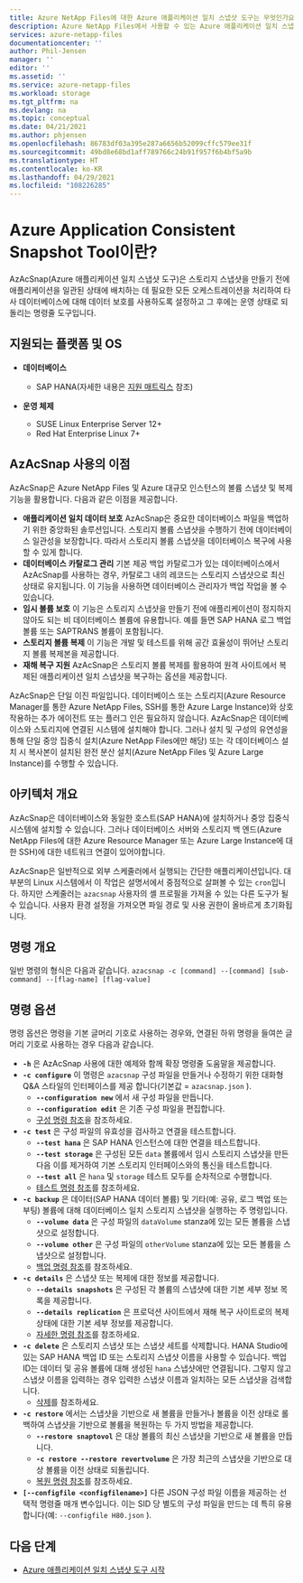 ```yaml
---
title: Azure NetApp Files에 대한 Azure 애플리케이션 일치 스냅샷 도구는 무엇인가요? | Microsoft Docs
description: Azure NetApp Files에서 사용할 수 있는 Azure 애플리케이션 일치 스냅샷 도구에 대해 소개합니다.
services: azure-netapp-files
documentationcenter: ''
author: Phil-Jensen
manager: ''
editor: ''
ms.assetid: ''
ms.service: azure-netapp-files
ms.workload: storage
ms.tgt_pltfrm: na
ms.devlang: na
ms.topic: conceptual
ms.date: 04/21/2021
ms.author: phjensen
ms.openlocfilehash: 86783df03a395e287a6656b52099cffc579ee31f
ms.sourcegitcommit: 49bd8e68bd1aff789766c24b91f957f6b4bf5a9b
ms.translationtype: HT
ms.contentlocale: ko-KR
ms.lasthandoff: 04/29/2021
ms.locfileid: "108226285"
---
```

# <a name="what-is-azure-application-consistent-snapshot-tool"></a>Azure Application Consistent Snapshot Tool이란?

AzAcSnap(Azure 애플리케이션 일치 스냅샷 도구)은 스토리지 스냅샷을 만들기 전에 애플리케이션을 일관된 상태에 배치하는 데 필요한 모든 오케스트레이션을 처리하여 타사 데이터베이스에 대해 데이터 보호를 사용하도록 설정하고 그 후에는 운영 상태로 되돌리는 명령줄 도구입니다.

## <a name="supported-platforms-and-os"></a>지원되는 플랫폼 및 OS

- **데이터베이스**
  - SAP HANA(자세한 내용은 [지원 매트릭스](azacsnap-get-started.md#snapshot-support-matrix-from-sap) 참조)

- **운영 체제**
  - SUSE Linux Enterprise Server 12+
  - Red Hat Enterprise Linux 7+

## <a name="benefits-of-using-azacsnap"></a>AzAcSnap 사용의 이점

AzAcSnap은 Azure NetApp Files 및 Azure 대규모 인스턴스의 볼륨 스냅샷 및 복제 기능을 활용합니다.  다음과 같은 이점을 제공합니다.

- **애플리케이션 일치 데이터 보호** AzAcSnap은 중요한 데이터베이스 파일을 백업하기 위한 중앙화된 솔루션입니다. 스토리지 볼륨 스냅샷을 수행하기 전에 데이터베이스 일관성을 보장합니다. 따라서 스토리지 볼륨 스냅샷을 데이터베이스 복구에 사용할 수 있게 합니다.
- **데이터베이스 카탈로그 관리** 기본 제공 백업 카탈로그가 있는 데이터베이스에서 AzAcSnap를 사용하는 경우, 카탈로그 내의 레코드는 스토리지 스냅샷으로 최신 상태로 유지됩니다.  이 기능을 사용하면 데이터베이스 관리자가 백업 작업을 볼 수 있습니다.
- **임시 볼륨 보호** 이 기능은 스토리지 스냅샷을 만들기 전에 애플리케이션이 정지하지 않아도 되는 비 데이터베이스 볼륨에 유용합니다.  예를 들면 SAP HANA 로그 백업 볼륨 또는 SAPTRANS 볼륨이 포함됩니다.
- **스토리지 볼륨 복제** 이 기능은 개발 및 테스트를 위해 공간 효율성이 뛰어난 스토리지 볼륨 복제본을 제공합니다.
- **재해 복구 지원** AzAcSnap은 스토리지 볼륨 복제를 활용하여 원격 사이트에서 복제된 애플리케이션 일치 스냅샷을 복구하는 옵션을 제공합니다.

AzAcSnap은 단일 이진 파일입니다.  데이터베이스 또는 스토리지(Azure Resource Manager를 통한 Azure NetApp Files, SSH를 통한 Azure Large Instance)와 상호 작용하는 추가 에이전트 또는 플러그 인은 필요하지 않습니다.  AzAcSnap은 데이터베이스와 스토리지에 연결된 시스템에 설치해야 합니다.  그러나 설치 및 구성의 유연성을 통해 단일 중앙 집중식 설치(Azure NetApp Files에만 해당) 또는 각 데이터베이스 설치 시 복사본이 설치된 완전 분산 설치(Azure NetApp Files 및 Azure Large Instance)를 수행할 수 있습니다.

## <a name="architecture-overview"></a>아키텍처 개요

AzAcSnap은 데이터베이스와 동일한 호스트(SAP HANA)에 설치하거나 중앙 집중식 시스템에 설치할 수 있습니다.  그러나 데이터베이스 서버와 스토리지 백 엔드(Azure NetApp Files에 대한 Azure Resource Manager 또는 Azure Large Instance에 대한 SSH)에 대한 네트워크 연결이 있어야합니다.

AzAcSnap은 일반적으로 외부 스케줄러에서 실행되는 간단한 애플리케이션입니다.  대부분의 Linux 시스템에서 이 작업은 설명서에서 중점적으로 살펴볼 수 있는 `cron`입니다.  하지만 스케줄러는 `azacsnap` 사용자의 셸 프로필을 가져올 수 있는 다른 도구가 될 수 있습니다.  사용자 환경 설정을 가져오면 파일 경로 및 사용 권한이 올바르게 초기화됩니다.

## <a name="command-synopsis"></a>명령 개요

일반 명령의 형식은 다음과 같습니다. `azacsnap -c [command] --[command] [sub-command] --[flag-name] [flag-value]`

## <a name="command-options"></a>명령 옵션

명령 옵션은 명령을 기본 글머리 기호로 사용하는 경우와, 연결된 하위 명령을 들여쓴 글머리 기호로 사용하는 경우 다음과 같습니다.

- **`-h`** 은 AzAcSnap 사용에 대한 예제와 함께 확장 명령줄 도움말을 제공합니다.
- **`-c configure`** 이 명령은 `azacsnap` 구성 파일을 만들거나 수정하기 위한 대화형 Q&A 스타일의 인터페이스를 제공 합니다(기본값 = `azacsnap.json` ).
  - **`--configuration new`** 에서 새 구성 파일을 만듭니다.
  - **`--configuration edit`** 은 기존 구성 파일을 편집합니다.
  - [구성 명령 참조](azacsnap-cmd-ref-configure.md)을 참조하세요.
- **`-c test`** 은 구성 파일의 유효성을 검사하고 연결을 테스트합니다.
  - **`--test hana`** 은 SAP HANA 인스턴스에 대한 연결을 테스트합니다.
  - **`--test storage`** 은 구성된 모든 `data` 볼륨에서 임시 스토리지 스냅샷을 만든 다음 이를 제거하여 기본 스토리지 인터페이스와의 통신을 테스트합니다.
  - **`--test all`** 은 `hana` 및 `storage` 테스트 모두를 순차적으로 수행합니다.
  - [테스트 명령 참조](azacsnap-cmd-ref-test.md)를 참조하세요.
- **`-c backup`** 은 데이터(SAP HANA 데이터 볼륨) 및 기타(예: 공유, 로그 백업 또는 부팅) 볼륨에 대해 데이터베이스 일치 스토리지 스냅샷을 실행하는 주 명령입니다.
  - **`--volume data`** 은 구성 파일의 `dataVolume` stanza에 있는 모든 볼륨을 스냅샷으로 설정합니다.
  - **`--volume other`** 은 구성 파일의 `otherVolume` stanza에 있는 모든 볼륨을 스냅샷으로 설정합니다.
  - [백업 명령 참조](azacsnap-cmd-ref-backup.md)를 참조하세요.
- **`-c details`** 은 스냅샷 또는 복제에 대한 정보를 제공합니다.
  - **`--details snapshots`** 은 구성된 각 볼륨의 스냅샷에 대한 기본 세부 정보 목록을 제공합니다.
  - **`--details replication`** 은 프로덕션 사이트에서 재해 복구 사이트로의 복제 상태에 대한 기본 세부 정보를 제공합니다.
  - [자세한 명령 참조](azacsnap-cmd-ref-details.md)를 참조하세요.
- **`-c delete`** 은 스토리지 스냅샷 또는 스냅샷 세트를 삭제합니다. HANA Studio에 있는 SAP HANA 백업 ID 또는 스토리지 스냅샷 이름을 사용할 수 있습니다. 백업 ID는 데이터 및 공유 볼륨에 대해 생성된 `hana` 스냅샷에만 연결됩니다. 그렇지 않고 스냅샷 이름을 입력하는 경우 입력한 스냅샷 이름과 일치하는 모든 스냅샷을 검색합니다.
  - [삭제](azacsnap-cmd-ref-delete.md)를 참조하세요.
- **`-c restore`** 에서는 스냅샷을 기반으로 새 볼륨을 만들거나 볼륨을 이전 상태로 롤백하여 스냅샷을 기반으로 볼륨을 복원하는 두 가지 방법을 제공합니다.
  - **`--restore snaptovol`** 은 대상 볼륨의 최신 스냅샷을 기반으로 새 볼륨을 만듭니다.
  - **`-c restore --restore revertvolume`** 은 가장 최근의 스냅샷을 기반으로 대상 볼륨을 이전 상태로 되돌립니다.
  - [복원 명령 참조](azacsnap-cmd-ref-restore.md)를 참조하세요.
- **`[--configfile <configfilename>]`** 다른 JSON 구성 파일 이름을 제공하는 선택적 명령줄 매개 변수입니다.  이는 SID 당 별도의 구성 파일을 만드는 데 특히 유용합니다(예: `--configfile H80.json` ).

## <a name="next-steps"></a>다음 단계

- [Azure 애플리케이션 일치 스냅샷 도구 시작](azacsnap-get-started.md)

